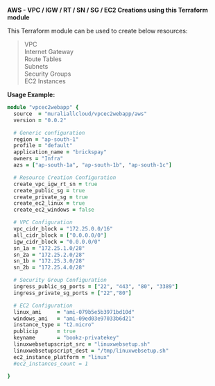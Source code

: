 **AWS - VPC / IGW / RT / SN / SG / EC2 Creations using this Terraform module**

This Terraform module can be used to create below resources:<br/>
> VPC<br/>
> Internet Gateway<br/>
> Route Tables<br/>
> Subnets<br/>
> Security Groups<br/>
> EC2 Instances<br/>


**Usage Example:**

```rb
module "vpcec2webapp" {
  source  = "muraliallcloud/vpcec2webapp/aws"
  version = "0.0.2"

  # Generic configuration
  region = "ap-south-1"
  profile = "default"
  application_name = "brickspay"
  owners = "Infra"
  azs = ["ap-south-1a", "ap-south-1b", "ap-south-1c"]

  # Resource Creation Configuration
  create_vpc_igw_rt_sn = true
  create_public_sg = true
  create_private_sg = true
  create_ec2_linux = true
  create_ec2_windows = false

  # VPC Configuration
  vpc_cidr_block = "172.25.0.0/16"
  all_cidr_block = ["0.0.0.0/0"]
  igw_cidr_block = "0.0.0.0/0"
  sn_1a = "172.25.1.0/28"
  sn_2a = "172.25.2.0/28"
  sn_1b = "172.25.3.0/28"
  sn_2b = "172.25.4.0/28"

  # Security Group Configuration
  ingress_public_sg_ports = ["22", "443", "80", "3389"]
  ingress_private_sg_ports = ["22","80"]

  # EC2 Configuration
  linux_ami     = "ami-079b5e5b3971bd10d"
  windows_ami   = "ami-09ed03e97033b6d21"
  instance_type = "t2.micro"
  publicip      = true
  keyname       = "bookz-privatekey"
  linuxwebsetupscript_src = "linuxwebsetup.sh"
  linuxwebsetupscript_dest = "/tmp/linuxwebsetup.sh"
  ec2_instance_platform = "linux"
  #ec2_instances_count = 1

}
```
